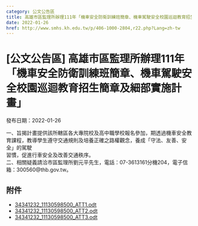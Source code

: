 ```yaml
---
category: 公文公告區
title: 高雄市區監理所辦理111年「機車安全防衛訓練班簡章、機車駕駛安全校園巡迴教育招生簡章及細部實施計畫」
date: 2022-01-26
href: http://www.smhs.kh.edu.tw/p/406-1000-2804,r22.php?Lang=zh-tw
---
```


# [公文公告區] 高雄市區監理所辦理111年「機車安全防衛訓練班簡章、機車駕駛安全校園巡迴教育招生簡章及細部實施計畫」
發布日期：2022-01-26

<div><div></div><div>一、旨揭計畫提供該所轄區各大專院校及高中職學校報名參加，期透過機車安全教育課程，教導學生遵守交通規則及培養正確之路權觀念，養成「守法、友善、安全」的駕駛<br> 習慣，促進行車安全及改善交通秩序。<br> 二、相關疑義請洽市區監理所劉元平先生，電話：07-3613161分機204，電子信箱：300560@thb.gov.tw。</div></div>

## 附件
- [34341232_11130598500_ATT1.odt](https://www.smhs.kh.edu.tw/app/index.php?Action=downloadfile&file=WVhSMFlXTm9Memc0TDNCMFlWOHlOVEE1WHpnNU1UZzRORGxmTmpFME9EWXViMlIw&fname=0054ROGHRKCCYXHHVSXSJGWTZSB4TSYWQOQK3520GGUXXWTSZWUS24DGUSOOZWROWWCCZTYX44XWLKGDWW1440KK20B054ICNPRL3450LKB4ZSSW1454GHUSNO100121JCLKNPIGQOJGSWHCUS30A110)
- [34341232_11130598500_ATT2.odt](https://www.smhs.kh.edu.tw/app/index.php?Action=downloadfile&file=WVhSMFlXTm9Memc0TDNCMFlWOHlOVEV3WHpnMU16ZzJNREpmTmpFME9EWXViMlIw&fname=0054ROGHRKCCYXHHVSXSJGWTZSB4TSYWQOQK3520GGUXXWTSZWUS24DGUSOOZWROWWCCZTYX44XWLKGDWW1440KK20B054ICNPRL3450LKB4ZSSW1454A0USYWPO0121JCLKNPIGQOJGSWHCUS30A110)
- [34341232_11130598500_ATT3.odt](https://www.smhs.kh.edu.tw/app/index.php?Action=downloadfile&file=WVhSMFlXTm9Memc0TDNCMFlWOHlOVEV4WHpjek5EUXpOamxmTmpFME9EY3ViMlIw&fname=0054ROGHRKCCYXHHVSXSJGWTZSB4TSYWQOQK3520GGUXXWTSZWUS24DGUSOOZWROWWCCZTYX44XWLKGDWW1440KK20B054ICNPRL3450LKB4ZSSW1454QKUSYWPO0121JCLKNPIGQOJGSWHCUS30A110)
